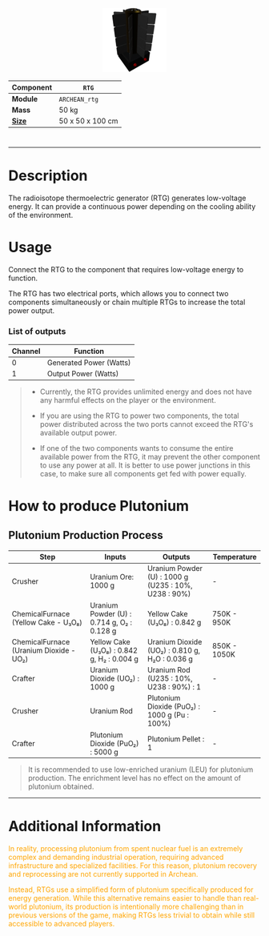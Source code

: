 <p align="center">
  <img src="RTG.png" />
</p>

|Component|`RTG`|
|---|---|
|**Module**|`ARCHEAN_rtg`|
|**Mass**|50 kg|
|[**Size**](# "Based on the component's occupancy in a fixed 25cm grid.")|50 x 50 x 100 cm|
#
---

# Description
The radioisotope thermoelectric generator (RTG) generates low-voltage energy. It can provide a continuous power depending on the cooling ability of the environment.

# Usage
Connect the RTG to the component that requires low-voltage energy to function.

The RTG has two electrical ports, which allows you to connect two components simultaneously or chain multiple RTGs to increase the total power output.

### List of outputs
|Channel|Function|
|---|---|
|0|Generated Power (Watts)|
|1|Output Power (Watts)|

> - Currently, the RTG provides unlimited energy and does not have any harmful effects on the player or the environment.
>
> - If you are using the RTG to power two components, the total power distributed across the two ports cannot exceed the RTG's available output power.
>
> - If one of the two components wants to consume the entire available power from the RTG, it may prevent the other component to use any power at all. It is better to use power junctions in this case, to make sure all components get fed with power equally.


# How to produce Plutonium

## Plutonium Production Process

|Step|Inputs|Outputs|Temperature|
|---|---|---|---|
|Crusher|Uranium Ore: 1000 g|Uranium Powder (U) : 1000 g (U235 : 10%, U238 : 90%)|-|
|ChemicalFurnace (Yellow Cake - U₃O₈)|Uranium Powder (U) : 0.714 g, O₂ : 0.128 g|Yellow Cake (U₃O₈) : 0.842 g|750K - 950K|
|ChemicalFurnace (Uranium Dioxide - UO₂)|Yellow Cake (U₃O₈) : 0.842 g, H₂ : 0.004 g|Uranium Dioxide (UO₂) : 0.810 g, H₂O : 0.036 g|850K - 1050K|
|Crafter|Uranium Dioxide (UO₂) : 1000 g|Uranium Rod (U235 : 10%, U238 : 90%) : 1|-|
|Crusher|Uranium Rod|Plutonium Dioxide (PuO₂) : 1000 g (Pu : 100%)|-|
|Crafter|Plutonium Dioxide (PuO₂) : 5000 g|Plutonium Pellet : 1|-|

> It is recommended to use low-enriched uranium (LEU) for plutonium production. The enrichment level has no effect on the amount of plutonium obtained.

---

# Additional Information
<font color="orange">
In reality, processing plutonium from spent nuclear fuel is an extremely complex and demanding industrial operation, requiring advanced infrastructure and specialized facilities. For this reason, plutonium recovery and reprocessing are not currently supported in Archean.  

Instead, RTGs use a simplified form of plutonium specifically produced for energy generation. While this alternative remains easier to handle than real-world plutonium, its production is intentionally more challenging than in previous versions of the game, making RTGs less trivial to obtain while still accessible to advanced players.
</font>